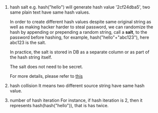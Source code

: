 1. hash salt
    e.g. hash("hello") will generate hash value '2cf24dba5', two same plain text have same hash values.
    
    In order to create different hash values despite same original string as well as making hacker harder to steal password,
    we can randomize the hash by appending or prepending a random string, call a **salt**, to the password before hashing,
    for example, hash("hello"+"abc123"), here abc123 is the salt.
    
    In practice, the salt is stored in DB as a separate column or as part of the hash string itself.
    
    The salt does not need to be secret.
    
    For more details, please refer to [this](https://crackstation.net/hashing-security.htm)

2. hash collision
    It means two different source string have same hash value.

3. number of hash iteration
    For instance, if hash iteration is 2, then it represents hash(hash("hello")), that is has twice.
